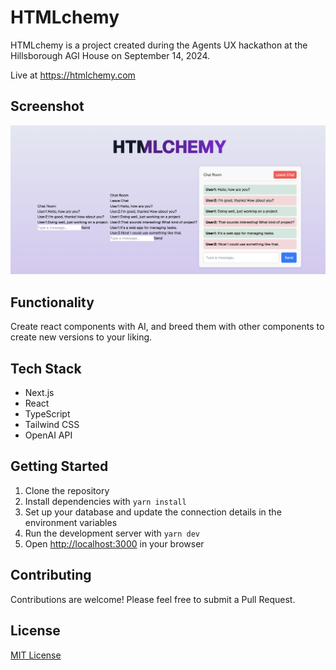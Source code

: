 # HTMLchemy

HTMLchemy is a project created during the Agents UX hackathon at the Hillsborough AGI House on September 14, 2024.

Live at https://htmlchemy.com

## Screenshot

![alt text](image.png)

## Functionality

Create react components with AI, and breed them with other components to create new versions to your liking.

## Tech Stack

- Next.js
- React
- TypeScript
- Tailwind CSS
- OpenAI API

## Getting Started

1. Clone the repository
2. Install dependencies with `yarn install`
3. Set up your database and update the connection details in the environment variables
4. Run the development server with `yarn dev`
5. Open [http://localhost:3000](http://localhost:3000) in your browser

## Contributing

Contributions are welcome! Please feel free to submit a Pull Request.

## License

[MIT License](LICENSE)
